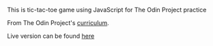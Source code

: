 This is tic-tac-toe game using JavaScript for The Odin Project practice

From The Odin Project's [curriculum](https://www.theodinproject.com/courses/javascript/lessons/tic-tac-toe-javascript). 

Live version can be found [here](https://hamohuh.github.io/tic_tac_toe)